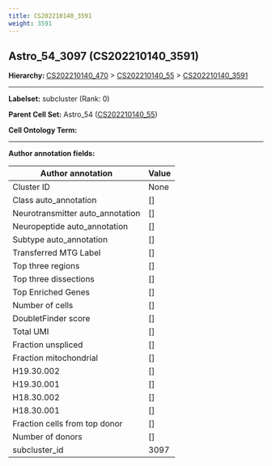 ```yaml
---
title: CS202210140_3591
weight: 3591
---
```

## Astro_54_3097 (CS202210140_3591)
<b>Hierarchy: </b>
[CS202210140_470](cell_sets/CS202210140_470.md) >
[CS202210140_55](cell_sets/CS202210140_55.md) >
[CS202210140_3591](cell_sets/CS202210140_3591.md)

---


**Labelset:** subcluster (Rank: 0)

**Parent Cell Set:** Astro_54 ([CS202210140_55](cell_sets/CS202210140_55.md))



**Cell Ontology Term:** 

[MARKER GENES.]: #


---

[TRANSFERRED ANNOTATIONS.]: #


[AUTHOR ANNOTATION FIELDS.]: #


**Author annotation fields:**

| Author annotation | Value |
|-------------------|-------|
|Cluster ID|None|
|Class auto_annotation|[]|
|Neurotransmitter auto_annotation|[]|
|Neuropeptide auto_annotation|[]|
|Subtype auto_annotation|[]|
|Transferred MTG Label|[]|
|Top three regions|[]|
|Top three dissections|[]|
|Top Enriched Genes|[]|
|Number of cells|[]|
|DoubletFinder score|[]|
|Total UMI|[]|
|Fraction unspliced|[]|
|Fraction mitochondrial|[]|
|H19.30.002|[]|
|H19.30.001|[]|
|H18.30.002|[]|
|H18.30.001|[]|
|Fraction cells from top donor|[]|
|Number of donors|[]|
|subcluster_id|3097|
